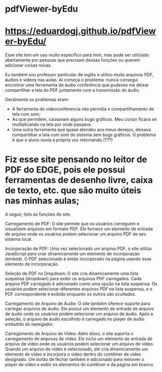 # pdfViewer-byEdu

# https://eduardogj.github.io/pdfViewer-byEdu/

Esse site tem um uso muito específico para mim, mas pode ser utilizado abertamente por pessoas que precisam dessas funções ou querem adicionar coisas novas.

Eu também sou professor particular de inglês e utilizo muito arquivos PDF, áudios e vídeos nas aulas. Aí começa o problema: nunca consegui encontrar uma ferramenta de áudio conferência que pudesse me deixar compartilhar a tela do PDF juntamente com a transmissão do áudio.

Geralmente os problemas eram:
- A ferramenta de videoconferencia não permitia o compartilhamento de tela com som;
- As que permitem, causavam alguns bugs gráficos. Meu cursor ficava se multiplicando na tela por onde passava.
- Uma outra ferramenta que quase atendeu aos meus desejos, deixava compartilhar a tela com som do sistema sem bugs gráficos. O problema é que o aluno ouvia a própria voz retornando.(???)

# Fiz esse site pensando no leitor de PDF do EDGE, pois ele possui ferramentas de desenho livre, caixa de texto, etc. que são muito úteis nas minhas aulas;

A seguir, listo as funções do site:

Carregamento de PDF: O site permite que os usuários carreguem e visualizem arquivos em formato PDF. Ele fornece um elemento de entrada de arquivo onde os usuários podem selecionar um arquivo PDF de seu sistema local.

Incorporação de PDF: Uma vez selecionado um arquivo PDF, o site utiliza JavaScript para criar dinamicamente um elemento de incorporação (embed). O PDF selecionado é então incorporado na página usando esse elemento de incorporação.

Seleção de PDF no Dropdown: O site cria dinamicamente uma lista suspensa (dropdown) para exibir os arquivos PDF carregados. Cada arquivo PDF carregado é adicionado como uma opção na lista suspensa. Os usuários podem selecionar diferentes arquivos PDF na lista suspensa, e o PDF correspondente é exibido enquanto os outros são ocultados.

Carregamento de Arquivo de Áudio: O site também oferece suporte para carregar arquivos de áudio. Ele possui um elemento de entrada de arquivo de áudio onde os usuários podem selecionar um arquivo de áudio. Após a seleção, o arquivo de áudio escolhido é carregado no player de áudio embutido do navegador.

Carregamento de Arquivo de Vídeo: Além disso, o site suporta o carregamento de arquivos de vídeo. Ele inclui um elemento de entrada de arquivo de vídeo onde os usuários podem selecionar um arquivo de vídeo. Quando um arquivo de vídeo é selecionado, ele cria dinamicamente um elemento de vídeo e incorpora o vídeo dentro do contêiner de vídeo designado. Um botão de fechar também é adicionado para remover o player de vídeo e exibir os elementos do contêiner e da página em branco.
